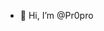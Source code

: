 - 👋 Hi, I’m @Pr0pro

<!---
Pr0pro/Pr0pro is a ✨ special ✨ repository because its `README.md` (this file) appears on your GitHub profile.
You can click the Preview link to take a look at your changes.
--->
